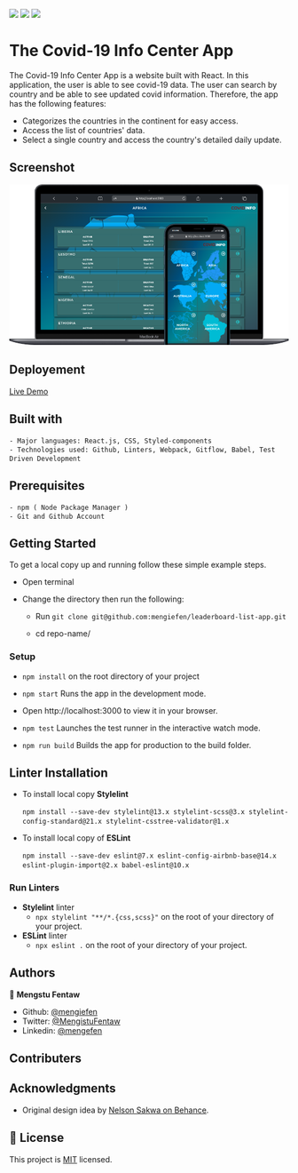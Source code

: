 ![](https://img.shields.io/badge/Microverse-blueviolet) ![](https://img.shields.io/badge/MENGSTU-FENTAW-success) [![](https://img.shields.io/badge/LIVE-DEMO-blue)](https://mengiefen.github.io/covid19-info-center/)

# The Covid-19 Info Center App

The Covid-19 Info Center App is a website built with React. In this application, the user is able to see covid-19 data. The user can search by country and be able to see updated covid information. Therefore, the app has the following features:

- Categorizes the countries in the continent for easy access.
- Access the list of countries' data.
- Select a single country and access the country's detailed daily update.

## Screenshot

![screenshot](src/assets/images/screenshot.png)


## Deployement

  [Live Demo](https://covid-info-center.netlify.app/)

## Built with

    - Major languages: React.js, CSS, Styled-components
    - Technologies used: Github, Linters, Webpack, Gitflow, Babel, Test Driven Development

## Prerequisites

    - npm ( Node Package Manager )
    - Git and Github Account

## Getting Started

To get a local copy up and running follow these simple example steps.

- Open terminal
- Change the directory then run the following:

  - Run `git clone git@github.com:mengiefen/leaderboard-list-app.git`

  - cd repo-name/

### Setup

- `npm install` on the root directory of your project

- `npm start` Runs the app in the development mode.
- Open http://localhost:3000 to view it in your browser.

- `npm test` Launches the test runner in the interactive watch mode.<br />
  
  
- `npm run build` Builds the app for production to the build folder.

## Linter Installation

- To install local copy **Stylelint**

  `npm install --save-dev stylelint@13.x stylelint-scss@3.x stylelint-config-standard@21.x stylelint-csstree-validator@1.x`

- To install local copy of **ESLint**

  `npm install --save-dev eslint@7.x eslint-config-airbnb-base@14.x eslint-plugin-import@2.x babel-eslint@10.x`

### Run Linters

- **Stylelint** linter
  - `npx stylelint "**/*.{css,scss}"` on the root of your directory of your project.
- **ESLint** linter
  - `npx eslint .` on the root of your directory of your project.

## Authors

👤 **Mengstu Fentaw**

- Github: [@mengiefen](https://github.com/mengiefen)
- Twitter: [@MengistuFentaw](https://twitter.com/MengistuFentaw)
- Linkedin: [@mengefen](https://www.linkedin.com/in/mengefen/)

## Contributers

## Acknowledgments

- Original design idea by [Nelson Sakwa on Behance](https://www.behance.net/sakwadesignstudio).


## 📝 License

This project is [MIT](./MIT.md) licensed.
